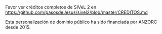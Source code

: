 
Favor ver créditos completos de SIVeL 2 en 
	https://github.com/pasosdeJesus/sivel2/blob/master/CREDITOS.md

Esta personalización de dominio público ha sido financiada por ANZORC 
desde 2015.
